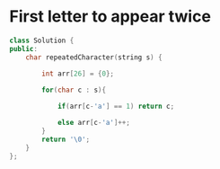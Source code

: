 # First letter to appear twice

```c++
class Solution {
public:
    char repeatedCharacter(string s) {
        
        int arr[26] = {0};

        for(char c : s){

            if(arr[c-'a'] == 1) return c;

            else arr[c-'a']++;
        }
        return '\0';
    }
};
```
